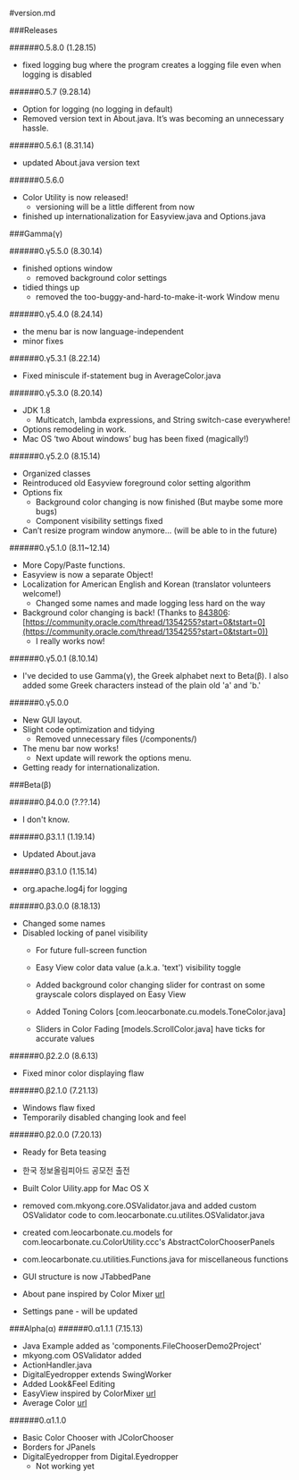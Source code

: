 #version.md


###Releases

######0.5.8.0 (1.28.15)
* fixed logging bug where the program creates a logging file even when logging is disabled
	
######0.5.7 (9.28.14)
* Option for logging (no logging in default)
* Removed version text in About.java. It’s was becoming an unnecessary hassle.
	
######0.5.6.1 (8.31.14)
* updated About.java version text

######0.5.6.0
* Color Utility is now released!
	*  versioning will be a little different from now
* finished up internationalization for Easyview.java and Options.java


###Gamma(γ)

######0.γ5.5.0 (8.30.14)
* finished options window
	* removed background color settings
* tidied things up
	* removed the too-buggy-and-hard-to-make-it-work Window menu
		
######0.γ5.4.0 (8.24.14)
* the menu bar is now language-independent
* minor fixes
	
######0.γ5.3.1 (8.22.14)
* Fixed miniscule if-statement bug in AverageColor.java
	
######0.γ5.3.0 (8.20.14)
* JDK 1.8
	* Multicatch, lambda expressions, and String switch-case everywhere!
* Options remodeling in work.
* Mac OS ‘two About windows’ bug has been fixed (magically!)
	
######0.γ5.2.0 (8.15.14)
* Organized classes
* Reintroduced old Easyview foreground color setting algorithm
* Options fix
	* Background color changing is now finished (But maybe some more bugs)
	* Component visibility settings fixed
* Can’t resize program window anymore... (will be able to in the future)

######0.γ5.1.0 (8.11~12.14)
* More Copy/Paste functions.
* Easyview is now a separate Object!
* Localization for American English and Korean (translator volunteers welcome!)
	* Changed some names and made logging less hard on the way
* Background color changing is back! (Thanks to [843806](https://community.oracle.com/people/843806?customTheme=otn): [https://community.oracle.com/thread/1354255?start=0&tstart=0](https://community.oracle.com/thread/1354255?start=0&tstart=0))
	* I really works now!
		
######0.γ5.0.1 (8.10.14)
* I've decided to use Gamma(γ), the Greek alphabet next to Beta(β). I also added some Greek characters instead of the plain old 'a' and 'b.'

######0.γ5.0.0
* New GUI layout.
* Slight code optimization and tidying
	* Removed unnecessary files (/components/)
* The menu bar now works!
	* Next update will rework the options menu.
* Getting ready for internationalization.


###Beta(β)

######0.β4.0.0 (?.??.14)
* I don't know.

######0.β3.1.1 (1.19.14)
* Updated About.java

######0.β3.1.0 (1.15.14)
* org.apache.log4j for logging
	

######0.β3.0.0 (8.18.13)
* Changed some names
* Disabled locking of panel visibility
    * For future full-screen function
	* Easy View color data value (a.k.a. 'text') visibility toggle

	* Added background color changing slider for contrast on some grayscale colors displayed on Easy View
	* Added Toning Colors [com.leocarbonate.cu.models.ToneColor.java]

	* Sliders in Color Fading [models.ScrollColor.java] have ticks for accurate values


######0.β2.2.0 (8.6.13)
* Fixed minor color displaying flaw

######0.β2.1.0 (7.21.13)
* Windows flaw fixed 
* Temporarily disabled changing look and feel

######0.β2.0.0 (7.20.13)
* Ready for Beta teasing
* 한국 정보올림피아드 공모전 출전
* Built Color Uility.app for Mac OS X
* removed com.mkyong.core.OSValidator.java and added custom OSValidator code to
		com.leocarbonate.cu.utilites.OSValidator.java
* created com.leocarbonate.cu.models for com.leocarbonate.cu.ColorUtility.ccc's AbstractColorChooserPanels
* com.leocarbonate.cu.utilities.Functions.java for miscellaneous functions

* GUI structure is now JTabbedPane
* About pane inspired by Color Mixer [url](https://github.com/jangdan/Color-Mixer)
* Settings pane - will be updated


###Alpha(α)
######0.α1.1.1 (7.15.13)
* Java Example added as 'components.FileChooserDemo2Project'
* mkyong.com OSValidator added
* ActionHandler.java
* DigitalEyedropper extends SwingWorker
* Added Look&Feel Editing
* EasyView inspired by ColorMixer [url](https://github.com/leocarbon/cm)
* Average Color [url](http://stackoverflow.com/a/12408627/2580875)

######0.α1.1.0
* Basic Color Chooser with JColorChooser
* Borders for JPanels
* DigitalEyedropper from Digital.Eyedropper
	* Not working yet